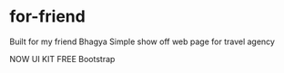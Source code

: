# for-friend

Built for my friend Bhagya
Simple show off web page for travel agency

NOW UI KIT FREE 
Bootstrap
